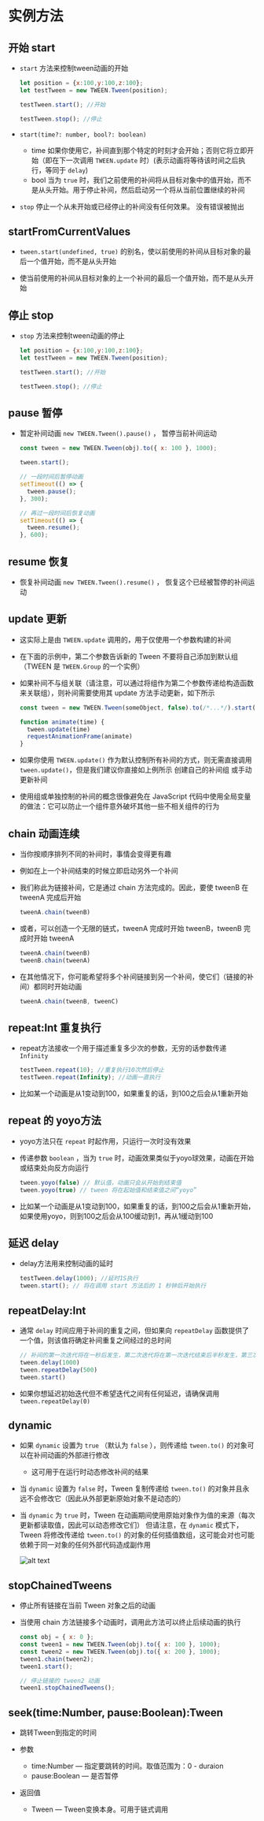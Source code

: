 # 实例方法

## 开始 start

+ `start` 方法来控制tween动画的开始

  ```js
  let position = {x:100,y:100,z:100};
  let testTween = new TWEEN.Tween(position);

  testTween.start(); //开始

  testTween.stop(); //停止
  ```

+ `start(time?: number, bool?: boolean)`

  + time 如果你使用它，补间直到那个特定的时刻才会开始；否则它将立即开始（即在下一次调用 `TWEEN.update` 时）(表示动画将等待该时间之后执行，等同于 `delay`)
  + bool 当为 `true` 时，我们之前使用的补间将从目标对象中的值开始，而不是从头开始。用于停止补间，然后启动另一个将从当前位置继续的补间

+ `stop` 停止一个从未开始或已经停止的补间没有任何效果。 没有错误被抛出

## startFromCurrentValues

+ `tween.start(undefined, true)` 的别名，使以前使用的补间从目标对象的最后一个值开始，而不是从头开始

+ 使当前使用的补间从目标对象的上一个补间的最后一个值开始，而不是从头开始

## 停止 stop

+ `stop` 方法来控制tween动画的停止

  ```js
  let position = {x:100,y:100,z:100};
  let testTween = new TWEEN.Tween(position);

  testTween.start(); //开始

  testTween.stop(); //停止
  ```

## pause 暂停

+ 暂定补间动画 `new TWEEN.Tween().pause()` ， 暂停当前补间运动

  ```js
  const tween = new TWEEN.Tween(obj).to({ x: 100 }, 1000);

  tween.start();

  // 一段时间后暂停动画
  setTimeout(() => {
    tween.pause();
  }, 300);

  // 再过一段时间后恢复动画
  setTimeout(() => {
    tween.resume();
  }, 600);
  ```

## resume 恢复

+ 恢复补间动画 `new TWEEN.Tween().resume()` ， 恢复这个已经被暂停的补间运动

## update 更新

+ 这实际上是由 `TWEEN.update` 调用的，用于仅使用一个参数构建的补间

+ 在下面的示例中，第二个参数告诉新的 Tween 不要将自己添加到默认组（TWEEN 是 `TWEEN.Group` 的一个实例）
+ 如果补间不与组关联（请注意，可以通过将组作为第二个参数传递给构造函数来关联组），则补间需要使用其 update 方法手动更新，如下所示

  ```js
  const tween = new TWEEN.Tween(someObject, false).to(/*...*/).start()

  function animate(time) {
    tween.update(time)
    requestAnimationFrame(animate)
  }
  ```

+ 如果你使用 `TWEEN.update()` 作为默认控制所有补间的方式，则无需直接调用 `tween.update()`，但是我们建议你直接如上例所示 创建自己的补间组 或手动更新补间
+ 使用组或单独控制的补间的概念很像避免在 JavaScript 代码中使用全局变量的做法：它可以防止一个组件意外破坏其他一些不相关组件的行为

## chain 动画连续

+ 当你按顺序排列不同的补间时，事情会变得更有趣

+ 例如在上一个补间结束的时候立即启动另外一个补间
+ 我们称此为链接补间，它是通过 chain 方法完成的。因此，要使 tweenB 在 tweenA 完成后开始

  ```js
  tweenA.chain(tweenB)
  ```

+ 或者，可以创造一个无限的链式，tweenA 完成时开始 tweenB，tweenB 完成时开始 tweenA

  ```js
  tweenA.chain(tweenB)
  tweenB.chain(tweenA)
  ```

+ 在其他情况下，你可能希望将多个补间链接到另一个补间，使它们（链接的补间）都同时开始动画

  ```js
  tweenA.chain(tweenB, tweenC)
  ```

## repeat:Int 重复执行

+ repeat方法接收一个用于描述重复多少次的参数，无穷的话参数传递 `Infinity`

  ```js
  testTween.repeat(10); //重复执行10次然后停止
  testTween.repeat(Infinity); //动画一直执行
  ```

+ 比如某一个动画是从1变动到100，如果重复的话，到100之后会从1重新开始

## repeat 的 yoyo方法

+ yoyo方法只在 `repeat` 时起作用，只运行一次时没有效果
+ 传递参数 `boolean` ，当为 `true` 时，动画效果类似于yoyo球效果，动画在开始或结束处向反方向运行

  ```js
  tween.yoyo(false) // 默认值，动画只会从开始到结束值
  tween.yoyo(true) // tween 将在起始值和结束值之间“yoyo”
  ```

+ 比如某一个动画是从1变动到100，如果重复的话，到100之后会从1重新开始，如果使用yoyo，则到100之后会从100缓动到1，再从1缓动到100

## 延迟 delay

+ delay方法用来控制动画的延时

  ```js
  testTween.delay(1000); //延时1S执行
  tween.start(); // 将在调用 start 方法后的 1 秒钟后开始执行
  ```

## repeatDelay:Int

+ 通常 `delay` 时间应用于补间的重复之间，但如果向 `repeatDelay` 函数提供了一个值，则该值将确定补间重复之间经过的总时间

  ```js
  // 补间的第一次迭代将在一秒后发生，第二次迭代将在第一次迭代结束后半秒发生，第三次迭代将在第二次迭代结束后半秒发生，依此类推
  tween.delay(1000)
  tween.repeatDelay(500)
  tween.start()
  ```

+ 如果你想延迟初始迭代但不希望迭代之间有任何延迟，请确保调用 `tween.repeatDelay(0)`

## dynamic

+ 如果 `dynamic` 设置为 `true` （默认为 `false` ），则传递给 `tween.to()` 的对象可以在补间动画的外部进行修改

  + 这可用于在运行时动态修改补间的结果

+ 当 `dynamic` 设置为 `false` 时，Tween 复制传递给 `tween.to()` 的对象并且永远不会修改它（因此从外部更新原始对象不是动态的）

+ 当 `dynamic` 为 `true` 时，Tween 在动画期间使用原始对象作为值的来源（每次更新都读取值，因此可以动态修改它们） 但请注意，在 `dynamic` 模式下，Tween 将修改传递给 `tween.to()` 的对象的任何插值数组，这可能会对也可能依赖于同一对象的任何外部代码造成副作用

  ![alt text](images/dynamic.webp)

## stopChainedTweens

+ 停止所有链接在当前 Tween 对象之后的动画
+ 当使用 chain 方法链接多个动画时，调用此方法可以终止后续动画的执行

  ```js
  const obj = { x: 0 };
  const tween1 = new TWEEN.Tween(obj).to({ x: 100 }, 1000);
  const tween2 = new TWEEN.Tween(obj).to({ x: 200 }, 1000);
  tween1.chain(tween2);
  tween1.start();

  // 停止链接的 tween2 动画
  tween1.stopChainedTweens();
  ```

## seek(time:Number, pause:Boolean):Tween

+ 跳转Tween到指定的时间

+ 参数

  + time:Number — 指定要跳转的时间。取值范围为：0 - duraion
  + pause:Boolean — 是否暂停

+ 返回值

  + Tween — Tween变换本身。可用于链式调用
